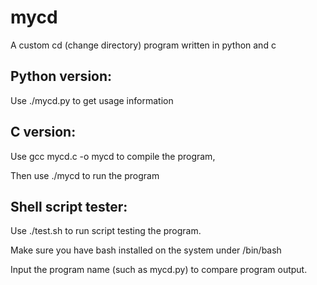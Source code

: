 # mycd
A custom cd (change directory) program written in python and c

## Python version:
Use ./mycd.py to get usage information

## C version:
Use gcc mycd.c -o mycd to compile the program,

Then use ./mycd to run the program

## Shell script tester:
Use ./test.sh to run script testing the program.

Make sure you have bash installed on the system under /bin/bash

Input the program name (such as mycd.py) to compare program output.
